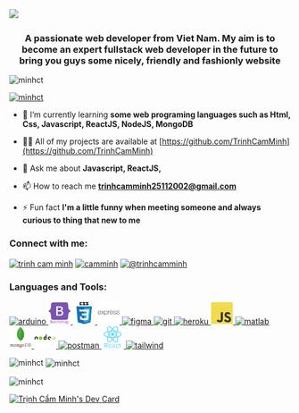 <image src='header.png'/>
<h3 align="center">A passionate web developer from Viet Nam. My aim is to become an expert fullstack web developer in the future to bring you guys some nicely, friendly and fashionly website</h3>

<p align="left"> <img src="https://komarev.com/ghpvc/?username=minhct&label=Profile%20views&color=0e75b6&style=flat" alt="minhct" /> </p>

<p align="left"> <a href="https://github.com/ryo-ma/github-profile-trophy"><img src="https://github-profile-trophy.vercel.app/?username=minhct" alt="minhct" /></a> </p>

- 🌱 I’m currently learning **some web programing languages such as Html, Css, Javascript, ReactJS, NodeJS, MongoDB**

- 👨‍💻 All of my projects are available at [https://github.com/TrinhCamMinh](https://github.com/TrinhCamMinh)

- 💬 Ask me about **Javascript, ReactJS,**

- 📫 How to reach me **trinhcamminh25112002@gmail.com**

- ⚡ Fun fact **I'm a little funny when meeting someone and always curious to thing that new to me**

<h3 align="left">Connect with me:</h3>
<p align="left">
<a href="https://dev.to/trinh cam minh" target="blank"><img align="center" src="https://raw.githubusercontent.com/rahuldkjain/github-profile-readme-generator/master/src/images/icons/Social/devto.svg" alt="trinh cam minh" height="30" width="40" /></a>
<a href="https://fb.com/camminh" target="blank"><img align="center" src="https://raw.githubusercontent.com/rahuldkjain/github-profile-readme-generator/master/src/images/icons/Social/facebook.svg" alt="camminh" height="30" width="40" /></a>
<a href="https://medium.com/@trinhcamminh" target="blank"><img align="center" src="https://raw.githubusercontent.com/rahuldkjain/github-profile-readme-generator/master/src/images/icons/Social/medium.svg" alt="@trinhcamminh" height="30" width="40" /></a>
</p>

<h3 align="left">Languages and Tools:</h3>
<p align="left"> <a href="https://www.arduino.cc/" target="_blank" rel="noreferrer"> <img src="https://cdn.worldvectorlogo.com/logos/arduino-1.svg" alt="arduino" width="40" height="40"/> </a> <a href="https://getbootstrap.com" target="_blank" rel="noreferrer"> <img src="https://raw.githubusercontent.com/devicons/devicon/master/icons/bootstrap/bootstrap-plain-wordmark.svg" alt="bootstrap" width="40" height="40"/> </a> <a href="https://www.w3schools.com/css/" target="_blank" rel="noreferrer"> <img src="https://raw.githubusercontent.com/devicons/devicon/master/icons/css3/css3-original-wordmark.svg" alt="css3" width="40" height="40"/> </a> <a href="https://expressjs.com" target="_blank" rel="noreferrer"> <img src="https://raw.githubusercontent.com/devicons/devicon/master/icons/express/express-original-wordmark.svg" alt="express" width="40" height="40"/> </a> <a href="https://www.figma.com/" target="_blank" rel="noreferrer"> <img src="https://www.vectorlogo.zone/logos/figma/figma-icon.svg" alt="figma" width="40" height="40"/> </a> <a href="https://git-scm.com/" target="_blank" rel="noreferrer"> <img src="https://www.vectorlogo.zone/logos/git-scm/git-scm-icon.svg" alt="git" width="40" height="40"/> </a> <a href="https://heroku.com" target="_blank" rel="noreferrer"> <img src="https://www.vectorlogo.zone/logos/heroku/heroku-icon.svg" alt="heroku" width="40" height="40"/> </a> <a href="https://developer.mozilla.org/en-US/docs/Web/JavaScript" target="_blank" rel="noreferrer"> <img src="https://raw.githubusercontent.com/devicons/devicon/master/icons/javascript/javascript-original.svg" alt="javascript" width="40" height="40"/> </a> <a href="https://www.mathworks.com/" target="_blank" rel="noreferrer"> <img src="https://upload.wikimedia.org/wikipedia/commons/2/21/Matlab_Logo.png" alt="matlab" width="40" height="40"/> </a> <a href="https://www.mongodb.com/" target="_blank" rel="noreferrer"> <img src="https://raw.githubusercontent.com/devicons/devicon/master/icons/mongodb/mongodb-original-wordmark.svg" alt="mongodb" width="40" height="40"/> </a> <a href="https://nodejs.org" target="_blank" rel="noreferrer"> <img src="https://raw.githubusercontent.com/devicons/devicon/master/icons/nodejs/nodejs-original-wordmark.svg" alt="nodejs" width="40" height="40"/> </a> <a href="https://postman.com" target="_blank" rel="noreferrer"> <img src="https://www.vectorlogo.zone/logos/getpostman/getpostman-icon.svg" alt="postman" width="40" height="40"/> </a> <a href="https://reactjs.org/" target="_blank" rel="noreferrer"> <img src="https://raw.githubusercontent.com/devicons/devicon/master/icons/react/react-original-wordmark.svg" alt="react" width="40" height="40"/> </a> <a href="https://tailwindcss.com/" target="_blank" rel="noreferrer"> <img src="https://www.vectorlogo.zone/logos/tailwindcss/tailwindcss-icon.svg" alt="tailwind" width="40" height="40"/> </a> </p>

<p><img align="left" src="https://github-readme-stats.vercel.app/api/top-langs?username=minhct&show_icons=true&locale=en&layout=compact" alt="minhct" /></p>

<p>&nbsp;<img align="center" src="https://github-readme-stats.vercel.app/api?username=TrinhCamMinh&show_icons=true&locale=en" alt="minhct" /></p>

<p>
  <img align="center" src="https://github-readme-streak-stats.herokuapp.com/?user=minhct&" alt="minhct" />
</p>
  <a href="https://app.daily.dev/MINHCT"><img src="https://api.daily.dev/devcards/179da4f668e74181a5f1953e049e6be6.png?r=19w" width="400" alt="Trịnh Cẩm Minh's Dev Card"/></a>

